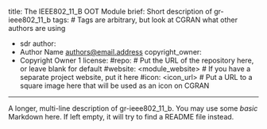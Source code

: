 title: The IEEE802_11_B OOT Module
brief: Short description of gr-ieee802_11_b
tags: # Tags are arbitrary, but look at CGRAN what other authors are using
  - sdr
author:
  - Author Name <authors@email.address>
copyright_owner:
  - Copyright Owner 1
license:
#repo: # Put the URL of the repository here, or leave blank for default
#website: <module_website> # If you have a separate project website, put it here
#icon: <icon_url> # Put a URL to a square image here that will be used as an icon on CGRAN
---
A longer, multi-line description of gr-ieee802_11_b.
You may use some *basic* Markdown here.
If left empty, it will try to find a README file instead.
